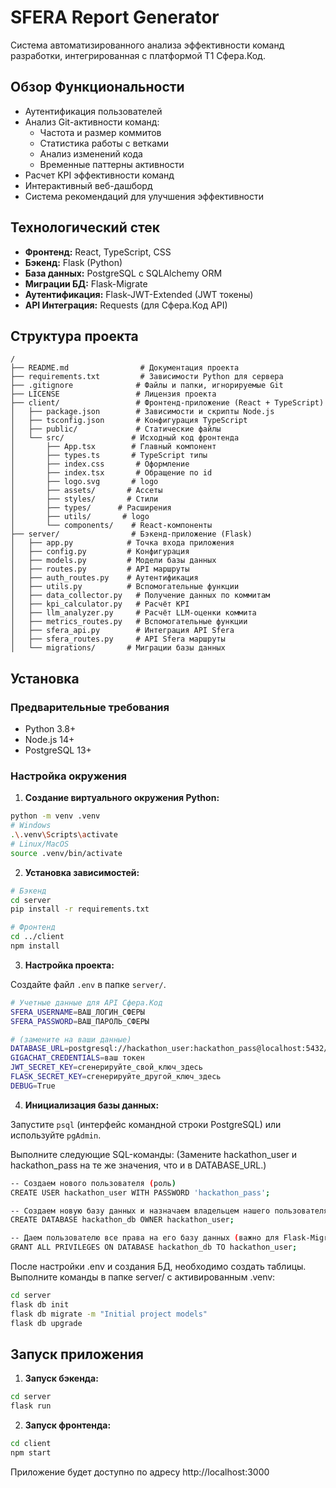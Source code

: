 # SFERA Report Generator

Система автоматизированного анализа эффективности команд разработки, интегрированная с платформой Т1 Сфера.Код.

## Обзор Функциональности

* Аутентификация пользователей
* Анализ Git-активности команд:
  * Частота и размер коммитов
  * Статистика работы с ветками
  * Анализ изменений кода
  * Временные паттерны активности
* Расчет KPI эффективности команд
* Интерактивный веб-дашборд
* Система рекомендаций для улучшения эффективности

## Технологический стек

* **Фронтенд:** React, TypeScript, CSS
* **Бэкенд:** Flask (Python)
* **База данных:** PostgreSQL с SQLAlchemy ORM
* **Миграции БД:** Flask-Migrate
* **Аутентификация:** Flask-JWT-Extended (JWT токены)
* **API Интеграция:** Requests (для Сфера.Код API)

## Структура проекта

```
/
├── README.md                # Документация проекта
├── requirements.txt         # Зависимости Python для сервера
├── .gitignore              # Файлы и папки, игнорируемые Git
├── LICENSE                 # Лицензия проекта
├── client/                 # Фронтенд-приложение (React + TypeScript)
│   ├── package.json        # Зависимости и скрипты Node.js
│   ├── tsconfig.json       # Конфигурация TypeScript
│   ├── public/             # Статические файлы
│   └── src/               # Исходный код фронтенда
│       ├── App.tsx        # Главный компонент
│       ├── types.ts       # TypeScript типы
│       ├── index.css       # Оформление
│       ├── index.tsx       # Обращение по id
│       ├── logo.svg       # logo
│       ├── assets/       # Ассеты
│       ├── styles/       # Стили
│       ├── types/      # Расширения
│       ├── utils/       # logo
│       └── components/    # React-компоненты
├── server/                # Бэкенд-приложение (Flask)
│   ├── app.py            # Точка входа приложения
│   ├── config.py         # Конфигурация
│   ├── models.py         # Модели базы данных
│   ├── routes.py         # API маршруты
│   ├── auth_routes.py    # Аутентификация
│   ├── utils.py          # Вспомогательные функции
│   ├── data_collector.py   # Получение данных по коммитам
│   ├── kpi_calculator.py   # Расчёт KPI
│   ├── llm_analyzer.py     # Расчёт LLM-оценки коммита
│   ├── metrics_routes.py   # Вспомогательные функции
│   ├── sfera_api.py        # Интеграция API Sfera
│   ├── sfera_routes.py     # API Sfera маршруты
│   └── migrations/       # Миграции базы данных
```

## Установка

### Предварительные требования

* Python 3.8+
* Node.js 14+
* PostgreSQL 13+

### Настройка окружения

1. **Создание виртуального окружения Python:**

```bash
python -m venv .venv
# Windows
.\.venv\Scripts\activate
# Linux/MacOS
source .venv/bin/activate
```

2. **Установка зависимостей:**

```bash
# Бэкенд
cd server
pip install -r requirements.txt

# Фронтенд
cd ../client
npm install
```

3. **Настройка проекта:**

Создайте файл `.env` в папке `server/`.

```bash
# Учетные данные для API Сфера.Код
SFERA_USERNAME=ВАШ_ЛОГИН_СФЕРЫ
SFERA_PASSWORD=ВАШ_ПАРОЛЬ_СФЕРЫ

# (замените на ваши данные)
DATABASE_URL=postgresql://hackathon_user:hackathon_pass@localhost:5432/hackathon_db
GIGACHAT_CREDENTIALS=ваш токен
JWT_SECRET_KEY=сгенерируйте_свой_ключ_здесь
FLASK_SECRET_KEY=сгенерируйте_другой_ключ_здесь
DEBUG=True
```

4. **Инициализация базы данных:**

Запустите `psql` (интерфейс командной строки PostgreSQL) или используйте `pgAdmin`.

Выполните следующие SQL-команды:
(Замените hackathon_user и hackathon_pass на те же значения, что и в DATABASE_URL.)

```bash
-- Создаем нового пользователя (роль)
CREATE USER hackathon_user WITH PASSWORD 'hackathon_pass';

-- Создаем новую базу данных и назначаем владельцем нашего пользователя
CREATE DATABASE hackathon_db OWNER hackathon_user;

-- Даем пользователю все права на его базу данных (важно для Flask-Migrate)
GRANT ALL PRIVILEGES ON DATABASE hackathon_db TO hackathon_user;
```

После настройки .env и создания БД, необходимо создать таблицы. Выполните команды в папке server/ с активированным .venv:

```bash
cd server
flask db init
flask db migrate -m "Initial project models"
flask db upgrade
```

## Запуск приложения

1. **Запуск бэкенда:**

```bash
cd server
flask run
```

2. **Запуск фронтенда:**

```bash
cd client
npm start
```

Приложение будет доступно по адресу http://localhost:3000